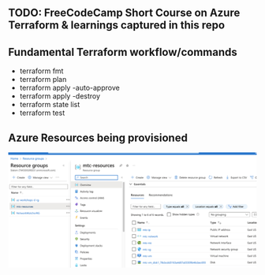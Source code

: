## TODO: FreeCodeCamp Short Course on Azure Terraform & learnings captured in this repo

## Fundamental Terraform workflow/commands

- terraform fmt
- terraform plan
- terraform apply -auto-approve
- terraform apply -destroy
- terraform state list
- terraform test

## Azure Resources being provisioned
![Alt text](<tf-res-azure.png>)
